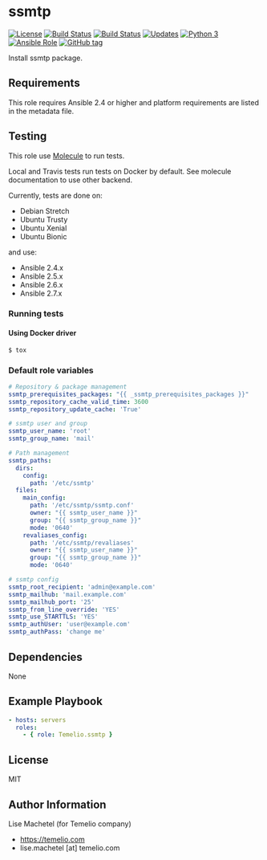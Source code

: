 # ssmtp

[![License](https://img.shields.io/badge/license-MIT%20License-brightgreen.svg)](https://opensource.org/licenses/MIT)
[![Build Status](https://img.shields.io/travis/Temelio/ansible-role-ssmtp/master.svg?label=travis_master)](https://travis-ci.org/Temelio/ansible-role-ssmtp)
[![Build Status](https://img.shields.io/travis/Temelio/ansible-role-ssmtp/develop.svg?label=travis_develop)](https://travis-ci.org/Temelio/ansible-role-ssmtp)
[![Updates](https://pyup.io/repos/github/Temelio/ansible-role-ssmtp/shield.svg)](https://pyup.io/repos/github/Temelio/ansible-role-ssmtp/)
[![Python 3](https://pyup.io/repos/github/Temelio/ansible-role-ssmtp/python-3-shield.svg)](https://pyup.io/repos/github/Temelio/ansible-role-ssmtp/)
[![Ansible Role](https://img.shields.io/ansible/role/11378.svg)](https://galaxy.ansible.com/Temelio/ssmtp/)
[![GitHub tag](https://img.shields.io/github/tag/temelio/ansible-role-ssmtp.svg)](https://github.com/Temelio/ansible-role-ssmtp/tags)


Install ssmtp package.

## Requirements

This role requires Ansible 2.4 or higher and platform requirements are listed in the metadata file.

## Testing

This role use [Molecule](https://github.com/metacloud/molecule/) to run tests.

Local and Travis tests run tests on Docker by default.
See molecule documentation to use other backend.

Currently, tests are done on:
- Debian Stretch
- Ubuntu Trusty
- Ubuntu Xenial
- Ubuntu Bionic

and use:
- Ansible 2.4.x
- Ansible 2.5.x
- Ansible 2.6.x
- Ansible 2.7.x

### Running tests

#### Using Docker driver

```
$ tox
```

### Default role variables

``` yaml
# Repository & package management
ssmtp_prerequisites_packages: "{{ _ssmtp_prerequisites_packages }}"
ssmtp_repository_cache_valid_time: 3600
ssmtp_repository_update_cache: 'True'

# ssmtp user and group
ssmtp_user_name: 'root'
ssmtp_group_name: 'mail'

# Path management
ssmtp_paths:
  dirs:
    config:
      path: '/etc/ssmtp'
  files:
    main_config:
      path: '/etc/ssmtp/ssmtp.conf'
      owner: "{{ ssmtp_user_name }}"
      group: "{{ ssmtp_group_name }}"
      mode: '0640'
    revaliases_config:
      path: '/etc/ssmtp/revaliases'
      owner: "{{ ssmtp_user_name }}"
      group: "{{ ssmtp_group_name }}"
      mode: '0640'

# ssmtp config
ssmtp_root_recipient: 'admin@example.com'
ssmtp_mailhub: 'mail.example.com'
ssmtp_mailhub_port: '25'
ssmtp_from_line_override: 'YES'
ssmtp_use_STARTTLS: 'YES'
ssmtp_authUser: 'user@example.com'
ssmtp_authPass: 'change me'
```

## Dependencies

None

## Example Playbook

``` yaml
- hosts: servers
  roles:
    - { role: Temelio.ssmtp }
```

## License

MIT

## Author Information

Lise Machetel (for Temelio company)
- https://temelio.com
- lise.machetel [at] temelio.com
